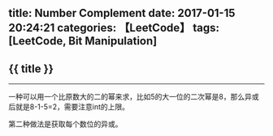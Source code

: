 title: Number Complement
date: 2017-01-15 20:24:21
categories: 【LeetCode】
tags: [LeetCode, Bit Manipulation]
---
## {{ title }} ##

---

一种可以用一个比原数大的二的幂来求，比如5的大一位的二次幂是8，那么异或后就是8-1-5=2，需要注意int的上限。

第二种做法是获取每个数位的异或。